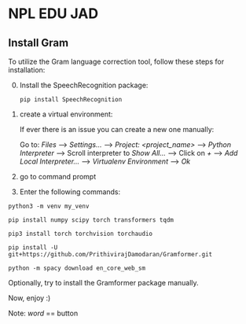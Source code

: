 
# NPL EDU JAD

## Install Gram

To utilize the Gram language correction tool, follow these steps for installation:

0. Install the SpeechRecognition package:
   ```shell
   pip install SpeechRecognition
   ```
1. create a virtual environment:

   If ever there is an issue you can create a new one manually:
   
	Go to: *Files* --> *Settings...* --> *Project: <project_name>* --> *Python Interpreter* --> Scroll interpreter to *Show All...* --> Click on *+*
	--> *Add Local Interpreter...* --> *Virtualenv Environment* --> *Ok*

2. go to command prompt

3. Enter the following commands: 

```shell
python3 -m venv my_venv

pip install numpy scipy torch transformers tqdm

pip3 install torch torchvision torchaudio

pip install -U git+https://github.com/PrithivirajDamodaran/Gramformer.git

python -m spacy download en_core_web_sm
```

Optionally, try to install the Gramformer package manually.

Now, enjoy :)

Note: *word* == button